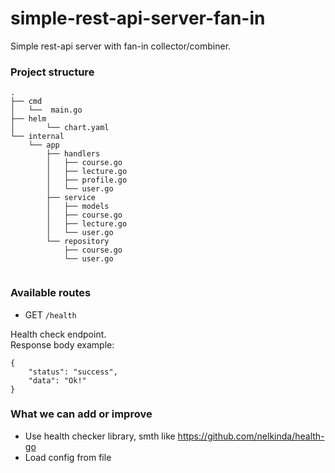 # simple-rest-api-server-fan-in
Simple rest-api server with fan-in collector/combiner.



### Project structure

```
.
├── cmd
│   └──  main.go
├── helm
│       └── chart.yaml
└── internal
    └── app
        ├── handlers
        │   ├── course.go
        │   ├── lecture.go
        │   ├── profile.go
        │   └── user.go
        ├── service
        │   ├── models        
        │   ├── course.go
        │   ├── lecture.go
        │   └── user.go
        └── repository
            ├── course.go
            └── user.go
    
```

### Available routes

* GET `/health` 

Health check endpoint. \
Response body example:
```
{
    "status": "success",
    "data": "Ok!"
}
```

###

### What we can add or improve
- Use health checker library, smth like https://github.com/nelkinda/health-go
- Load config from file

